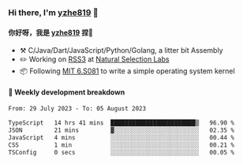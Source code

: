 ### Hi there, I'm [yzhe819](https://github.com/yzhe819) 👋

#### 你好呀，我是 [yzhe819](https://github.com/yzhe819) 捏👋

- :hammer_and_pick: C/Java/Dart/JavaScript/Python/Golang, a litter bit Assembly
- :pencil2: Working on [RSS3](https://github.com/NaturalSelectionLabs/RSS3) at [Natural Selection Labs](https://github.com/NaturalSelectionLabs)
- 📦 Following [MIT 6.S081](https://pdos.csail.mit.edu/6.S081/2020/) to write a simple operating system kernel



#### 📝 Weekly development breakdown

<!--START_SECTION:waka-->

```txt
From: 29 July 2023 - To: 05 August 2023

TypeScript   14 hrs 41 mins  ████████████████████████▒   96.90 %
JSON         21 mins         ▓░░░░░░░░░░░░░░░░░░░░░░░░   02.35 %
JavaScript   4 mins          ░░░░░░░░░░░░░░░░░░░░░░░░░   00.44 %
CSS          1 min           ░░░░░░░░░░░░░░░░░░░░░░░░░   00.21 %
TSConfig     0 secs          ░░░░░░░░░░░░░░░░░░░░░░░░░   00.05 %
```

<!--END_SECTION:waka-->



